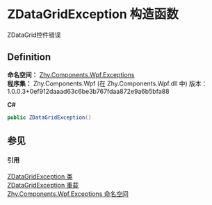 # ZDataGridException 构造函数


ZDataGrid控件错误



## Definition
**命名空间：** <a href="N_Zhy_Components_Wpf_Exceptions.md">Zhy.Components.Wpf.Exceptions</a>  
**程序集：** Zhy.Components.Wpf (在 Zhy.Components.Wpf.dll 中) 版本：1.0.0.3+0ef912daaad63c6be3b767fdaa872e9a6b5bfa88

**C#**
``` C#
public ZDataGridException()
```



## 参见


#### 引用
<a href="T_Zhy_Components_Wpf_Exceptions_ZDataGridException.md">ZDataGridException 类</a>  
<a href="Overload_Zhy_Components_Wpf_Exceptions_ZDataGridException__ctor.md">ZDataGridException 重载</a>  
<a href="N_Zhy_Components_Wpf_Exceptions.md">Zhy.Components.Wpf.Exceptions 命名空间</a>  
